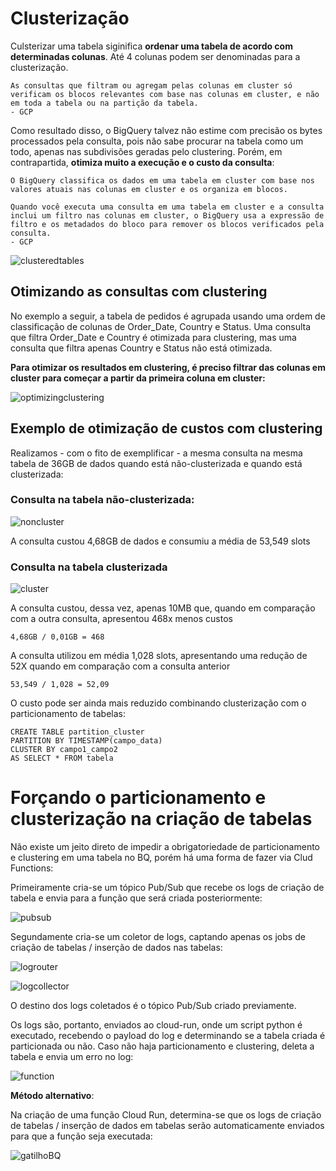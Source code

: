 # Clusterização
Culsterizar uma tabela siginifica **ordenar uma tabela de acordo com determinadas colunas**. Até 4 colunas podem ser denominadas para a clusterização.

    As consultas que filtram ou agregam pelas colunas em cluster só verificam os blocos relevantes com base nas colunas em cluster, e não em toda a tabela ou na partição da tabela.
    - GCP

Como resultado disso, o BigQuery talvez não estime com precisão os bytes processados pela consulta, pois não sabe procurar na tabela como um todo, apenas nas subdivisões geradas pelo clustering. Porém, em contrapartida, **otimiza muito a execução e o custo da consulta**:

    O BigQuery classifica os dados em uma tabela em cluster com base nos valores atuais nas colunas em cluster e os organiza em blocos.

    Quando você executa uma consulta em uma tabela em cluster e a consulta inclui um filtro nas colunas em cluster, o BigQuery usa a expressão de filtro e os metadados do bloco para remover os blocos verificados pela consulta.
    - GCP

![clusteredtables](./img/clusteredtables.png)

## Otimizando as consultas com clustering
No exemplo a seguir, a tabela de pedidos é agrupada usando uma ordem de classificação de colunas de Order_Date, Country e Status. Uma consulta que filtra Order_Date e Country é otimizada para clustering, mas uma consulta que filtra apenas Country e Status não está otimizada. 

**Para otimizar os resultados em clustering, é preciso filtrar das colunas em cluster para começar a partir da primeira coluna em cluster:**

![optimizingclustering](./img/optimizingclustering.png)

## Exemplo de otimização de custos com clustering
Realizamos - com o fito de exemplificar - a mesma consulta na mesma tabela de 36GB de dados quando está não-clusterizada e quando está clusterizada:

### Consulta na tabela não-clusterizada:
![noncluster](./img/noncluster.png)

A consulta custou 4,68GB de dados e consumiu a média de 53,549 slots

### Consulta na tabela clusterizada

![cluster](./img/cluster.png)

A consulta custou, dessa vez, apenas 10MB que, quando em comparação com a outra consulta, apresentou 468x menos custos

    4,68GB / 0,01GB = 468

A consulta utilizou em média 1,028 slots, apresentando uma redução de 52X quando em comparação com a consulta anterior

    53,549 / 1,028 = 52,09

O custo pode ser ainda mais reduzido combinando clusterização com o particionamento de tabelas:

```
CREATE TABLE partition_cluster
PARTITION BY TIMESTAMP(campo_data)
CLUSTER BY campo1_campo2
AS SELECT * FROM tabela
```

# Forçando o particionamento e clusterização na criação de tabelas
Não existe um jeito direto de impedir a obrigatoriedade de particionamento e clustering em uma tabela no BQ, porém há uma forma de fazer via Clud Functions:

Primeiramente cria-se um tópico Pub/Sub que recebe os logs de criação de tabela e envia para a função que será criada posteriormente:

![pubsub](./img/pubsub.png)

Segundamente cria-se um coletor de logs, captando apenas os jobs de criação de tabelas / inserção de dados nas tabelas:

![logrouter](./img/logrouter.png)

![logcollector](./img/logcollector.png)

O destino dos logs coletados é o tópico Pub/Sub criado previamente.

Os logs são, portanto, enviados ao cloud-run, onde um script python é executado, recebendo o payload do log e determinando se a tabela criada é particionada ou não. Caso não haja particionamento e clustering, deleta a tabela e envia um erro no log: 

![function](./img/function.png)

**Método alternativo**:

Na criação de uma função Cloud Run, determina-se que os logs de criação de tabelas / inserção de dados em tabelas serão automaticamente enviados para que a função seja executada:

![gatilhoBQ](./img/gatilhoBQ.png)